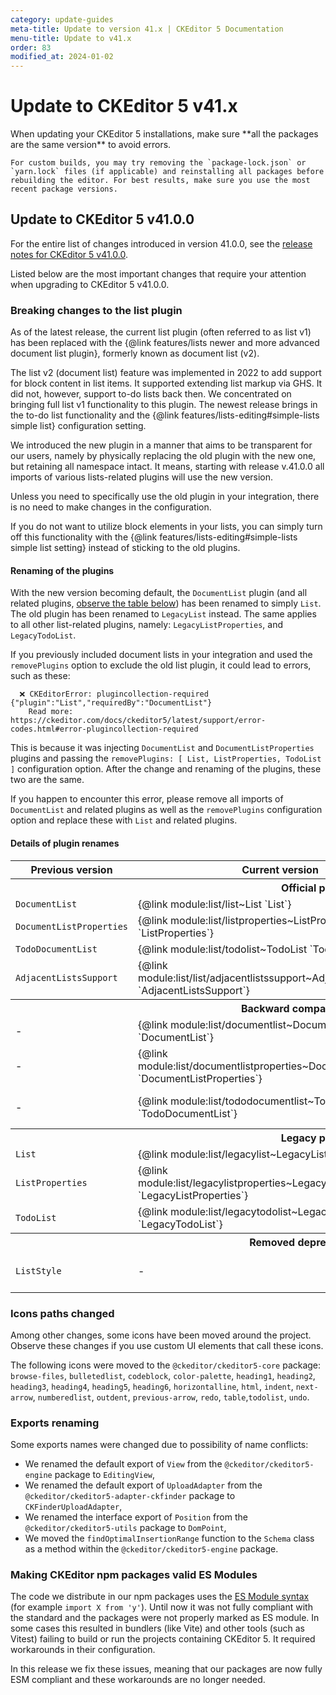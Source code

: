 ```yaml
---
category: update-guides
meta-title: Update to version 41.x | CKEditor 5 Documentation
menu-title: Update to v41.x
order: 83
modified_at: 2024-01-02
---
```


# Update to CKEditor&nbsp;5 v41.x

<info-box>
	When updating your CKEditor&nbsp;5 installations, make sure **all the packages are the same version** to avoid errors.

	For custom builds, you may try removing the `package-lock.json` or `yarn.lock` files (if applicable) and reinstalling all packages before rebuilding the editor. For best results, make sure you use the most recent package versions.
</info-box>

## Update to CKEditor&nbsp;5 v41.0.0

For the entire list of changes introduced in version 41.0.0, see the [release notes for CKEditor&nbsp;5 v41.0.0](https://github.com/ckeditor/ckeditor5/releases/tag/v41.0.0).

Listed below are the most important changes that require your attention when upgrading to CKEditor&nbsp;5 v41.0.0.

### Breaking changes to the list plugin

As of the latest release, the current list plugin (often referred to as list v1) has been replaced with the {@link features/lists newer and more advanced document list plugin}, formerly known as document list (v2).

The list v2 (document list) feature was implemented in 2022 to add support for block content in list items. It supported extending list markup via GHS. It did not, however, support to-do lists back then. We concentrated on bringing full list v1 functionality to this plugin. The newest release brings in the to-do list functionality and the {@link features/lists-editing#simple-lists simple list} configuration setting.

We introduced the new plugin in a manner that aims to be transparent for our users, namely by physically replacing the old plugin with the new one, but retaining all namespace intact. It means, starting with release v.41.0.0 all imports of various lists-related plugins will use the new version.

Unless you need to specifically use the old plugin in your integration, there is no need to make changes in the configuration.

If you do not want to utilize block elements in your lists, you can simply turn off this functionality with the {@link features/lists-editing#simple-lists simple list setting} instead of sticking to the old plugins.

#### Renaming of the plugins

With the new version becoming default, the `DocumentList` plugin (and all related plugins, [observe the table below](#details-of-plugin-renames)) has been renamed to simply `List`. The old plugin has been renamed to `LegacyList` instead. The same applies to all other list-related plugins, namely: `LegacyListProperties`, and `LegacyTodoList`.

If you previously included document lists in your integration and used the `removePlugins` option to exclude the old list plugin, it could lead to errors, such as these:

```
  ❌ CKEditorError: plugincollection-required {"plugin":"List","requiredBy":"DocumentList"}
    Read more: https://ckeditor.com/docs/ckeditor5/latest/support/error-codes.html#error-plugincollection-required
```

This is because it was injecting `DocumentList` and `DocumentListProperties` plugins and passing the `removePlugins: [ List, ListProperties, TodoList ]` configuration option. After the change and renaming of the plugins, these two are the same.

If you happen to encounter this error, please remove all imports of `DocumentList` and related plugins as well as the `removePlugins` configuration option and replace these with `List` and related plugins.

#### Details of plugin renames

<table>
    <thead>
        <tr>
            <th>Previous version</th>
            <th>Current version</th>
            <th>Comments</th>
        </tr>
    </thead>
    <tbody>
        <tr>
            <th colspan="3">Official plugins</th>
        </tr>
        <tr>
            <td><code>DocumentList</code></td>
            <td>{@link module:list/list~List `List`}</td>
            <td>Plugin renamed</td>
        </tr>
        <tr>
            <td><code>DocumentListProperties</code></td>
            <td>{@link module:list/listproperties~ListProperties `ListProperties`}</td>
            <td>Plugin renamed</td>
        </tr>
        <tr>
            <td><code>TodoDocumentList</code></td>
            <td>{@link module:list/todolist~TodoList `TodoList`}</td>
            <td>Plugin renamed</td>
        </tr>
        <tr>
            <td><code>AdjacentListsSupport</code></td>
            <td>{@link module:list/list/adjacentlistssupport~AdjacentListsSupport `AdjacentListsSupport`}</td>
            <td>Changed import path</td>
        </tr>
        <tr>
            <th colspan="3">Backward compatibility plugins</th>
        </tr>
        <tr>
            <td>-</td>
            <td>{@link module:list/documentlist~DocumentList `DocumentList`}</td>
            <td>Alias for the {@link module:list/list~List `List`} plugin</td>
        </tr>
        <tr>
            <td>-</td>
            <td>{@link module:list/documentlistproperties~DocumentListProperties `DocumentListProperties`}</td>
            <td>Alias for the {@link module:list/listproperties~ListProperties `ListProperties`} plugin</td>
        </tr>
        <tr>
            <td>-</td>
            <td>{@link module:list/tododocumentlist~TodoDocumentList `TodoDocumentList`}</td>
            <td>Alias for the {@link module:list/todolist~TodoList `TodoList`} plugin</td>
        </tr>
        <tr>
            <th colspan="3">Legacy plugins</th>
        </tr>
        <tr>
            <td><code>List</code></td>
            <td>{@link module:list/legacylist~LegacyList `LegacyList`}</td>
            <td>Plugin renamed</td>
        </tr>
        <tr>
            <td><code>ListProperties</code></td>
            <td>{@link module:list/legacylistproperties~LegacyListProperties `LegacyListProperties`}</td>
            <td>Plugin renamed</td>
        </tr>
        <tr>
            <td><code>TodoList</code></td>
            <td>{@link module:list/legacytodolist~LegacyTodoList `LegacyTodoList`}</td>
            <td>Plugin renamed</td>
        </tr>
        <tr>
            <th colspan="3">Removed deprecated plugin</th>
        </tr>
        <tr>
            <td><code>ListStyle</code></td>
            <td>-</td>
            <td>Use the {@link module:list/listproperties~ListProperties `ListProperties`} plugin instead.</td>
        </tr>
    </tbody>
</table>

### Icons paths changed

Among other changes, some icons have been moved around the project. Observe these changes if you use custom UI elements that call these icons.

The following icons were moved to the `@ckeditor/ckeditor5-core` package: `browse-files`, `bulletedlist`, `codeblock`, `color-palette`, `heading1`, `heading2`, `heading3`, `heading4`, `heading5`, `heading6`, `horizontalline`, `html`, `indent`, `next-arrow`, `numberedlist`, `outdent`, `previous-arrow`, `redo`, `table`,`todolist`, `undo`.


### Exports renaming

Some exports names were changed due to possibility of name conflicts:

* We renamed the default export of `View` from the `@ckeditor/ckeditor5-engine` package to `EditingView`,
* We renamed the default export of `UploadAdapter` from the `@ckeditor/ckeditor5-adapter-ckfinder` package to `CKFinderUploadAdapter`,
* We renamed the interface export of `Position` from the `@ckeditor/ckeditor5-utils` package to `DomPoint`,
* We moved the `findOptimalInsertionRange` function to the `Schema` class as a method within the `@ckeditor/ckeditor5-engine` package.

### Making CKEditor npm packages valid ES Modules

The code we distribute in our npm packages uses the [ES Module syntax](https://developer.mozilla.org/en-US/docs/Web/JavaScript/Guide/Modules) (for example `import X from 'y'`). Until now it was not fully compliant with the standard and the packages were not properly marked as ES module. In some cases this resulted in bundlers (like Vite) and other tools (such as Vitest) failing to build or run the projects containing CKEditor 5.  It required workarounds in their configuration.

In this release we fix these issues, meaning that our packages are now fully ESM compliant and these workarounds are no longer needed.
